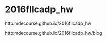 # 2016fllcadp_hw

http:mdecourse.github.io/2016fllcadp_hw

http:mdecourse.github.io/2016fllcadp_hw/blog
